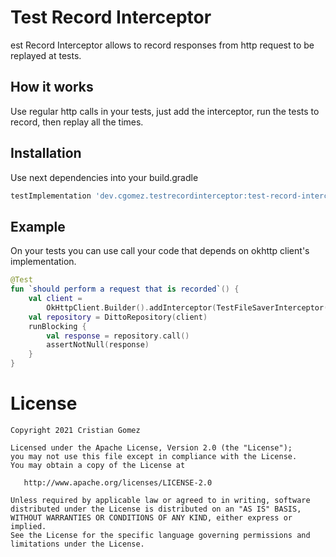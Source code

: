 # Test Record Interceptor

est Record Interceptor allows to record responses from http request to be replayed at tests.

## How it works

Use regular http calls in your tests, just add the interceptor, run the tests to record, then replay all the times.

## Installation

Use next dependencies into your build.gradle
```groovy
testImplementation 'dev.cgomez.testrecordinterceptor:test-record-interceptor:0.0.1'
```

## Example

On your tests you can use call your code that depends on okhttp client's implementation.

```kotlin
@Test
fun `should perform a request that is recorded`() {
    val client =
        OkHttpClient.Builder().addInterceptor(TestFileSaverInterceptor("cached")).build()
    val repository = DittoRepository(client)
    runBlocking {
        val response = repository.call()
        assertNotNull(response)
    }
}
```

# License

    Copyright 2021 Cristian Gomez

    Licensed under the Apache License, Version 2.0 (the "License");
    you may not use this file except in compliance with the License.
    You may obtain a copy of the License at

       http://www.apache.org/licenses/LICENSE-2.0

    Unless required by applicable law or agreed to in writing, software
    distributed under the License is distributed on an "AS IS" BASIS,
    WITHOUT WARRANTIES OR CONDITIONS OF ANY KIND, either express or implied.
    See the License for the specific language governing permissions and
    limitations under the License.
